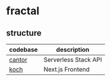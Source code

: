 # fractal

## structure

| codebase                                        | description          |
| ----------------------------------------------- | -------------------- |
| [cantor](https://github.com/ethan-stone/cantor) | Serverless Stack API |
| [koch](https://github.com/ethan-stone/koch)     | Next.js Frontend     |
